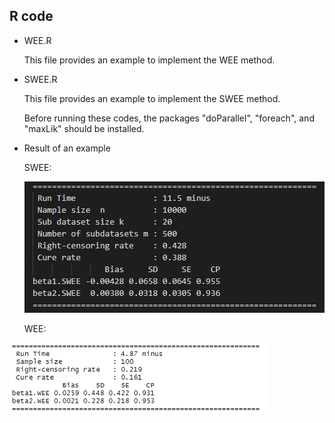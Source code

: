 ## R code

- WEE.R

  This file provides an example to implement the WEE method.

- SWEE.R

  This file provides an example to implement the SWEE method.
  
  
  
  Before running these codes, the packages "doParallel", "foreach",  and "maxLik" should be installed.
  
- Result of an example

  SWEE:

  ![image-20230508123939205](Readme.assets/image-20230508123939205.png)

  
  
  WEE:

![image-20230508195335738](Readme.assets/image-20230508195335738.png)







